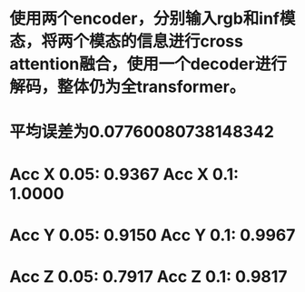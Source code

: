 # 使用两个encoder，分别输入rgb和inf模态，将两个模态的信息进行cross attention融合，使用一个decoder进行解码，整体仍为全transformer。
# 平均误差为0.07760080738148342
# Acc X 0.05: 0.9367 Acc X 0.1: 1.0000
# Acc Y 0.05: 0.9150 Acc Y 0.1: 0.9967
# Acc Z 0.05: 0.7917 Acc Z 0.1: 0.9817